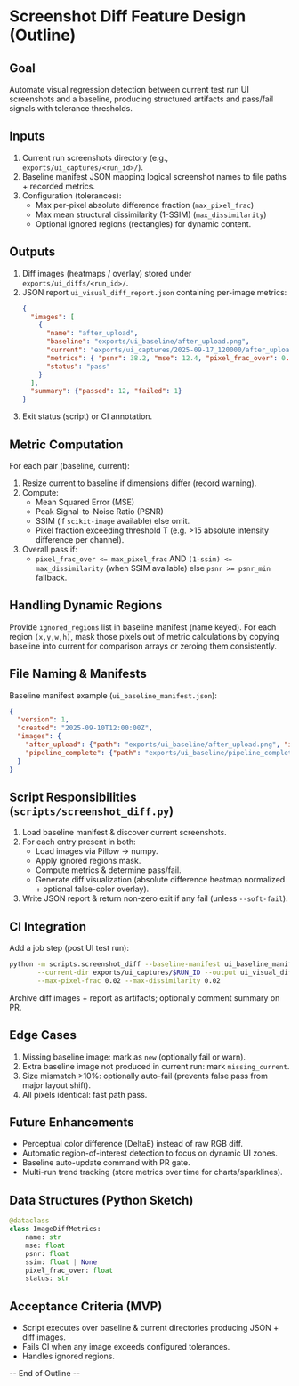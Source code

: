# Screenshot Diff Feature Design (Outline)

## Goal
Automate visual regression detection between current test run UI screenshots and a baseline, producing structured artifacts and pass/fail signals with tolerance thresholds.

## Inputs
1. Current run screenshots directory (e.g., `exports/ui_captures/<run_id>/`).
2. Baseline manifest JSON mapping logical screenshot names to file paths + recorded metrics.
3. Configuration (tolerances):
   - Max per-pixel absolute difference fraction (`max_pixel_frac`)
   - Max mean structural dissimilarity (1-SSIM) (`max_dissimilarity`)
   - Optional ignored regions (rectangles) for dynamic content.

## Outputs
1. Diff images (heatmaps / overlay) stored under `exports/ui_diffs/<run_id>/`.
2. JSON report `ui_visual_diff_report.json` containing per-image metrics:
   ```json
   {
     "images": [
       {
         "name": "after_upload",
         "baseline": "exports/ui_baseline/after_upload.png",
         "current": "exports/ui_captures/2025-09-17_120000/after_upload.png",
         "metrics": { "psnr": 38.2, "mse": 12.4, "pixel_frac_over": 0.013, "ssim": 0.992 },
         "status": "pass"
       }
     ],
     "summary": {"passed": 12, "failed": 1}
   }
   ```
3. Exit status (script) or CI annotation.

## Metric Computation
For each pair (baseline, current):
1. Resize current to baseline if dimensions differ (record warning). 
2. Compute:
   - Mean Squared Error (MSE)
   - Peak Signal-to-Noise Ratio (PSNR)
   - SSIM (if `scikit-image` available) else omit.
   - Pixel fraction exceeding threshold T (e.g. >15 absolute intensity difference per channel).
3. Overall pass if:
   - `pixel_frac_over <= max_pixel_frac` AND `(1-ssim) <= max_dissimilarity` (when SSIM available) else `psnr >= psnr_min` fallback.

## Handling Dynamic Regions
Provide `ignored_regions` list in baseline manifest (name keyed). For each region `(x,y,w,h)`, mask those pixels out of metric calculations by copying baseline into current for comparison arrays or zeroing them consistently.

## File Naming & Manifests
Baseline manifest example (`ui_baseline_manifest.json`):
```json
{
  "version": 1,
  "created": "2025-09-10T12:00:00Z",
  "images": {
    "after_upload": {"path": "exports/ui_baseline/after_upload.png", "ignored_regions": []},
    "pipeline_complete": {"path": "exports/ui_baseline/pipeline_complete.png", "ignored_regions": [[10,20,40,50]]}
  }
}
```

## Script Responsibilities (`scripts/screenshot_diff.py`)
1. Load baseline manifest & discover current screenshots.
2. For each entry present in both:
   - Load images via Pillow -> numpy.
   - Apply ignored regions mask.
   - Compute metrics & determine pass/fail.
   - Generate diff visualization (absolute difference heatmap normalized + optional false-color overlay).
3. Write JSON report & return non-zero exit if any fail (unless `--soft-fail`).

## CI Integration
Add a job step (post UI test run):
```bash
python -m scripts.screenshot_diff --baseline-manifest ui_baseline_manifest.json \
       --current-dir exports/ui_captures/$RUN_ID --output ui_visual_diff_report.json \
       --max-pixel-frac 0.02 --max-dissimilarity 0.02
```
Archive diff images + report as artifacts; optionally comment summary on PR.

## Edge Cases
1. Missing baseline image: mark as `new` (optionally fail or warn).
2. Extra baseline image not produced in current run: mark `missing_current`.
3. Size mismatch >10%: optionally auto-fail (prevents false pass from major layout shift).
4. All pixels identical: fast path pass.

## Future Enhancements
- Perceptual color difference (DeltaE) instead of raw RGB diff.
- Automatic region-of-interest detection to focus on dynamic UI zones.
- Baseline auto-update command with PR gate.
- Multi-run trend tracking (store metrics over time for charts/sparklines).

## Data Structures (Python Sketch)
```python
@dataclass
class ImageDiffMetrics:
    name: str
    mse: float
    psnr: float
    ssim: float | None
    pixel_frac_over: float
    status: str
```

## Acceptance Criteria (MVP)
- Script executes over baseline & current directories producing JSON + diff images.
- Fails CI when any image exceeds configured tolerances.
- Handles ignored regions.

-- End of Outline --